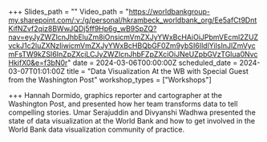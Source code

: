 +++
Slides_path = ""
Video_path = "https://worldbankgroup-my.sharepoint.com/:v:/g/personal/hkrambeck_worldbank_org/Ee5afCt9DntKifNZvf2qiz8BWwJQDj5ff9Hp6g_wB9SpZQ?nav=eyJyZWZlcnJhbEluZm8iOnsicmVmZXJyYWxBcHAiOiJPbmVEcml2ZUZvckJ1c2luZXNzIiwicmVmZXJyYWxBcHBQbGF0Zm9ybSI6IldlYiIsInJlZmVycmFsTW9kZSI6InZpZXciLCJyZWZlcnJhbFZpZXciOiJNeUZpbGVzTGlua0NvcHkifX0&e=f3bN0r"
date = 2024-03-06T00:00:00Z
scheduled_date = 2024-03-07T01:01:00Z
title = "Data Visualization At the WB with Special Guest from the Washington Post"
workshop_types = ["Workshops"]

+++
Hannah Dormido, graphics reporter and cartographer at the Washington Post, and presented how her team transforms data to tell compelling stories. Umar Serajuddin and Divyanshi Wadhwa presented the state of data visualization at the World Bank and how to get involved in the World Bank data visualization community of practice.